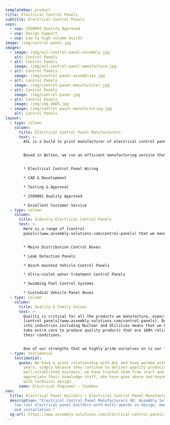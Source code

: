 ```yaml
---
templateKey: product
title: Electrical Control Panels
subtitle: Electrical Control Panels
usps:
  - usp: ISO9001 Quality Approved
  - usp: Design Support
  - usp: Low to high volume builds
image: /img/control-panel.jpg
images:
  - image: /img/asl-control-panel-assembly.jpg
    alt: Control Panels
  - alt: Control Panels
    image: /img/asl-control-panel-manufacture.jpg
  - alt: Control Panels
    image: /img/control-panel-assemblies.jpg
  - alt: Control Panels
    image: /img/control-panel-manufacturer.jpg
  - alt: Control Panels
    image: /img/control-panel.jpg
  - alt: Control Panels
    image: /img/img_4005.jpg
  - image: /img/control-panel-manufacturing.jpg
    alt: Control Panels
layout:
  - type: column
    column:
      title: Electrical Control Panel Manufacturers
      text: >-
        ASL is a build to print manufacturer of electrical control panels.


        Based in Bolton, we run an efficient manufacturing service that covers a range of control panel types, from small simple box build to highly complex panel build assembly.


        * Electrical Control Panel Wiring

        * CAD & Development 

        * Testing & Approval

        * ISO9001 Quality Approved

        * Excellent Customer Service
  - type: column
    column:
      title: Industry Electrical Control Panels
      text: >-
        Here is a range of [control
        panels](www.assembly-solutions.com/control-panels) that we manufacture;


        * Mains Distribution Control Boxes

        * Leak Detection Panels

        * Winch mounted Vehicle Control Panels

        * Ultra-violet water treatment Control Panels

        * Swimming Pool Control Systems

        * Custodial Vehicle Panel Boxes
  - type: column
    column:
      title: Quality & Family Values
      text: >-
        Quality is critical for all the products we manufacture, especially
        [control panels](www.assembly-solutions.com/control-panels). Delivering
        into industries including Nuclear and Utilities means that we have to
        take extra care to produce quality products that are 100% reliable under
        their conditions.  


        One of our strengths that we highly pride ourselves on is our family values. As a family-run business owned by the second generation, we are passionate about maintaining a happy and healthy workforce, and also building close partnerships with our customers.
  - type: testimonial
    testimonial:
      quote: We have a great relationship with ASL and have worked with them for many
        years, simply because they continue to deliver quality products. Being a
        well-established business, we have trusted them from start and
        appreciate their knowledge staff, who have gone above and beyond to help
        with technical design.
      name: Electrical Engineer – Siemens
seo:
  title: Electrical Panel Builders | Electrical Control Panel Manufacturers UK
  description: "Electrical Control Panel Manufacturers UK: Assembly Solutions are
    low cost electrical panel builders with multi-awards in design, manufacture
    and installation."
  og-url: https://www.assembly-solutions.com/electrical-control-panels
---
```

